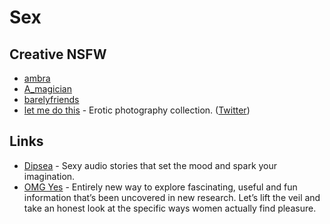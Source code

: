 # Sex

## Creative NSFW

- [ambra](https://twitter.com/ambra00683620)
- [A_magician](https://twitter.com/A_magician75)
- [barelyfriends](https://twitter.com/barely_friends)
- [let me do this](http://letmedothis.com/) - Erotic photography collection. ([Twitter](https://twitter.com/Let_Me_Do_This))

## Links

- [Dipsea](https://www.dipseastories.com/) - Sexy audio stories that set the mood and spark your imagination.
- [OMG Yes](https://www.omgyes.com/en/season2) - Entirely new way to explore fascinating, useful and fun information that’s been uncovered in new research. Let’s lift the veil and take an honest look at the specific ways women actually find pleasure.

